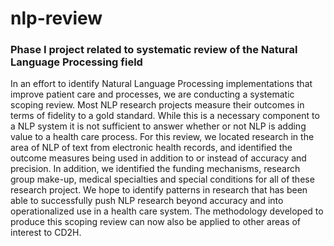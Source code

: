 # nlp-review

### Phase I project related to systematic review of the Natural Language Processing field

In an effort to identify Natural Language Processing implementations that improve patient care and processes, we are conducting a systematic scoping review.  Most NLP research projects measure their outcomes in terms of fidelity to a gold standard.  While this is a necessary component to a NLP system it is not sufficient to answer whether or not NLP is adding value to a health care process.  For this review, we located research in the area of NLP of text from electronic health records, and identified the outcome measures being used in addition to or instead of accuracy and precision.  In addition, we identified the funding mechanisms, research group make-up, medical specialties and special conditions for all of these research project.  We hope to identify patterns in research that has been able to successfully push NLP research beyond accuracy and into operationalized use in a health care system.  The methodology developed to produce this scoping review can now also be applied to other areas of interest to CD2H.

